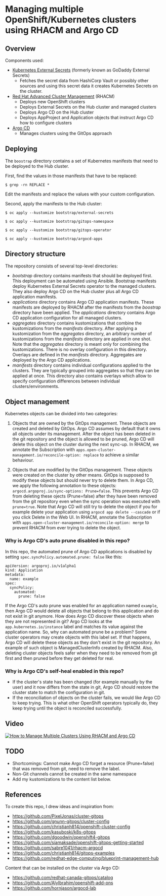 # Managing multiple OpenShift/Kubernetes clusters using RHACM and Argo CD

## Overview

Components used:
* [Kubernetes External Secrets](https://github.com/external-secrets/kubernetes-external-secrets) (formerly known as GoDaddy External Secrets)
  * Fetches the secret data from HashiCorp Vault or possibly other sources and using this secret data it creates Kubernetes Secrets on the cluster.
* [Red Hat Advanced Cluster Management](https://www.redhat.com/en/technologies/management/advanced-cluster-management) (RHACM)
  * Deploys new OpenShift clusters
  * Deploys External Secrets on the Hub cluster and managed clusters
  * Deploys Argo CD on the Hub cluster
  * Deploys AppProject and Application objects that instruct Argo CD how to configure clusters
* [Argo CD](https://argoproj.github.io/argo-cd/)
  * Manages clusters using the GitOps approach

## Deploying

The `boostrap` directory contains a set of Kubernetes manifests that need to be deployed to the Hub cluster.

First, find the values in those manifests that have to be replaced:

```
$ grep -rn REPLACE *
```

Edit the manifests and replace the values with your custom configuration.

Second, apply the manifests to the Hub cluster:

```
$ oc apply --kustomize bootstrap/external-secrets
```

```
$ oc apply --kustomize bootstrap/gitops-namespace
```

```
$ oc apply --kustomize bootstrap/gitops-operator
```

```
$ oc apply --kustomize bootstrap/argocd-apps
```

## Directory structure

The repository consists of several top-level directories:

* *bootstrap* directory contains manifests that should be deployed first. This deployment can be automated using Ansible. Bootstrap manifests deploy Kubernetes External Secrets operator to the managed clusters. They also deploy Argo CD on the Hub cluster plus all Argo CD application manifests.
* *applications* directory contains Argo CD application manifests. These manifests are deployed by RHACM after the manifests from the *boostrap* directory have been applied. The *applications* directory contains Argo CD application configuration for all managed clusters.
* *aggregates* directory contains kustomizations that combine the kustomizations from the *manifests* directory. After applying a kustomization from the *aggregates* directory, an arbitrary number of kustomizations from the *manifests* directory are applied in one shot. Note that the *aggregates* directory is meant only for combining the kustomizations. There is no overlay configuration in this directory. Overlays are defined in the *manifests* directory. Aggregates are deployed by the Argo CD applications.
* *manifests* directory contains individual configurations applied to the clusters. They are typically grouped into aggregates so that they can be applied at once. This directory also contains overlays which allow to specify configuration differences between individual clusters/environments.

## Object management

Kubernetes objects can be divided into two categories:

1. Objects that are owned by the GitOps management. These objects are created and deleted by GitOps. Argo CD assumes by default that it owns all objects under its management. After the object has been deleted in the git repository and the object is allowed to be pruned, Argo CD will delete this object on the cluster during the next sync-up. In RHACM, we annotate the Subscription with `apps.open-cluster-management.io/reconcile-option: replace` to achieve a similar behaviour.

2. Objects that are modified by the GitOps management. These objects were created on the cluster by other means. GitOps is supposed to modify these objects but should never try to delete them. In Argo CD, we apply the following annotation to these objects: `argocd.argoproj.io/sync-options: Prune=false`. This prevents Argo CD from deleting these ojects (Prune=false) after they have been removed from the git repository even when the sync operation was executed with `prune=true`. Note that Argo CD will still try to delete the object if you for example delete your application using `argocd app delete --cascade` or if you click Delete in the Web UI. In RHACM, annotate the Subscription with `apps.open-cluster-management.io/reconcile-option: merge` to prevent RHACM from ever trying to delete the object.

### Why is Argo CD's auto prune disabled in this repo?

In this repo, the automated prune of Argo CD applications is disabled by setting `spec.syncPolicy.automated.prune: false` like this:

```
apiVersion: argoproj.io/v1alpha1
kind: Application
metadata:
  name: example
spec:
  syncPolicy:
    automated:
      prune: false
```

If the Argo CD's auto prune was enabled for an application named `example`, then Argo CD would delete all objects that belong to this application and do not exist in git anymore. How does Argo CD discover these objects when they are not represented in git? Argo CD looks at the `app.kubernetes.io/instance` label and matches its value against the application name. So, why can automated prune be a problem? Some cluster operators may create objects with this label set. If that happens, Argo CD will delete these objects as they don't exist in the git repository. An example of such object is ManagedClusterInfo created by RHACM. Also, deleting cluster objects feels safer when they need to be removed from git first and then pruned before they get deleted for real.

### Why is Argo CD's self-heal enabled in this repo?

* If the cluster's state has been changed (for example manually by the user) and it now differs from the state in git, Argo CD should restore the cluster state to match the configuration in git.
* If the reconciliation of objects on the cluster fails, we would like Argo CD to keep trying. This is what other OpenShift operators typically do, they keep trying until the object is reconciled successfully.

## Video

[![How to Manage Multiple Clusters Using RHACM and Argo CD](https://img.youtube.com/vi/b7Q3KvgA48Q/0.jpg)](http://www.youtube.com/watch?v=b7Q3KvgA48Q)

## TODO

* Shortcomings: Cannot make Argo CD forget a resource (Prune=false) that was removed from git, need to remove the label.
* Non-Git channels cannot be created in the same namespace
* Add my kustomizations to the content list below.

## References

To create this repo, I drew ideas and inspiration from:

* https://github.com/PixelJonas/cluster-gitops
* https://github.com/gnunn-gitops/cluster-config
* https://github.com/christianh814/openshift-cluster-config
* https://github.com/kasuboski/k8s-gitops
* https://github.com/dgoodwin/openshift4-gitops
* https://github.com/siamaksade/openshift-gitops-getting-started
* https://github.com/sabre1041/rhacm-argocd
* https://github.com/christianh814/gitops-examples
* https://github.com/redhat-edge-computing/blueprint-management-hub

Content that can be installed on the cluster via Argo CD:

* https://github.com/redhat-canada-gitops/catalog
* https://github.com/AlyIbrahim/openshift-add-ons
* https://github.com/hornjason/argocd-lab
